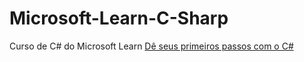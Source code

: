 # Microsoft-Learn-C-Sharp
 Curso de C# do Microsoft Learn
[Dê seus primeiros passos com o C#](https://docs.microsoft.com/pt-br/learn/paths/csharp-first-steps/?source=learn)
